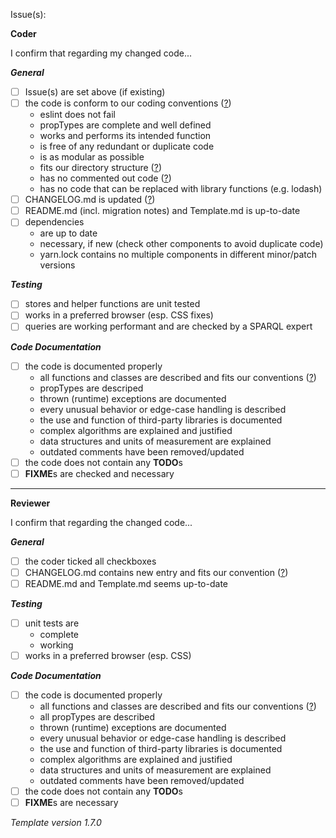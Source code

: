 Issue(s):

**Coder**

I confirm that regarding my changed code...

***General***

- [ ] Issue(s) are set above (if existing)
- [ ] the code is conform to our coding conventions ([?](https://confluence.brox.de/x/EIGOAQ))
    - eslint does not fail
    - propTypes are complete and well defined
    - works and performs its intended function
    - is free of any redundant or duplicate code
    - is as modular as possible
    - fits our directory structure ([?](https://confluence.brox.de/x/lIfgAw))
    - has no commented out code ([?](https://medium.com/@kentcdodds/please-don-t-commit-commented-out-code-53d0b5b26d5f))
    - has no code that can be replaced with library functions (e.g. lodash)
- [ ] CHANGELOG.md is updated ([?](https://confluence.brox.de/display/ECCGMBH/UI+Working+Policy#UIWorkingPolicy-Changelog#changelog))
- [ ] README.md (incl. migration notes) and Template.md is up-to-date
- [ ] dependencies
    - are up to date
    - necessary, if new (check other components to avoid duplicate code)
    - yarn.lock contains no multiple components in different minor/patch versions

***Testing***

- [ ] stores and helper functions are unit tested
- [ ] works in a preferred browser (esp. CSS fixes)
- [ ] queries are working performant and are checked by a SPARQL expert

***Code Documentation***

- [ ] the code is documented properly
    - all functions and classes are described and fits our conventions ([?](https://confluence.brox.de/display/ECCGMBH/UI+Working+Policy#UIWorkingPolicy-Changelog#Document+react+components))
    - propTypes are descriped
    - thrown (runtime) exceptions are documented
    - every unusual behavior or edge-case handling is described
    - the use and function of third-party libraries is documented
    - complex algorithms are explained and justified
    - data structures and units of measurement are explained
    - outdated comments have been removed/updated
- [ ] the code does not contain any **TODO**s
- [ ] **FIXME**s are checked and necessary

---

**Reviewer**

I confirm that regarding the changed code...

***General***

- [ ] the coder ticked all checkboxes
- [ ] CHANGELOG.md contains new entry and fits our convention ([?](https://confluence.brox.de/display/ECCGMBH/UI+Working+Policy#UIWorkingPolicy-Changelog#changelog))
- [ ] README.md and Template.md seems up-to-date

***Testing***

- [ ] unit tests are
    - complete
    - working
- [ ] works in a preferred browser (esp. CSS)

***Code Documentation***

- [ ] the code is documented properly
    - all functions and classes are described and fits our conventions ([?](https://confluence.brox.de/display/ECCGMBH/UI+Working+Policy#UIWorkingPolicy-Changelog#Document+react+components))
    - all propTypes are described
    - thrown (runtime) exceptions are documented
    - every unusual behavior or edge-case handling is described
    - the use and function of third-party libraries is documented
    - complex algorithms are explained and justified
    - data structures and units of measurement are explained
    - outdated comments have been removed/updated
- [ ] the code does not contain any **TODO**s
- [ ] **FIXME**s are necessary

*Template version 1.7.0*
